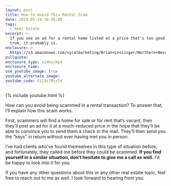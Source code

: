 ```yaml
---
layout: post
title: How to Avoid This Rental Scam
date: 2019-05-14 16:56:00
tags:
  - Real Estate
excerpt: >-
  If you see an ad for a rental home listed at a price that’s too good to be
  true, it probably is.
enclosure: >-
  https://s3.amazonaws.com/vyralmarketing/Brian+Lessinger/Northern+Nevada+Real+Estate-+How+to+Avoid+Being+Scammed+in+a+Real+Estate+Rental+Transaction.mp4
pullquote:
enclosure_type: video/mp4
enclosure_time:
use_youtube_image: true
youtube_alternate_image:
youtube_code: X1L9iTMixT4
---
```


{% include youtube.html %}

How can you avoid being scammed in a rental transaction? To answer that, I’ll explain how this scam works.&nbsp;

First, scammers will find a home for sale or for rent that’s vacant, then they’ll post an ad for it at a much-reduced price in the hope that they’ll be able to convince you to send them a check in the mail. They’ll then send you the “keys” in return without ever having met you in person.&nbsp;

I’ve had clients who've found themselves in this type of situation before, and fortunately, they called me before they could be scammed. **If you find yourself in a similar situation, don’t hesitate to give me a call as well.** I’d be happy to look into it for you.&nbsp;

If you have any other questions about this or any other real estate topic, feel free to reach out to me as well. I look forward to hearing from you.&nbsp;